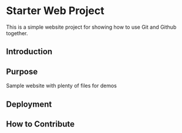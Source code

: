 # Starter Web Project

This is a simple website project for showing how to use Git and Github together.

## Introduction

## Purpose

Sample website with plenty of files for demos

## Deployment

## How to Contribute

